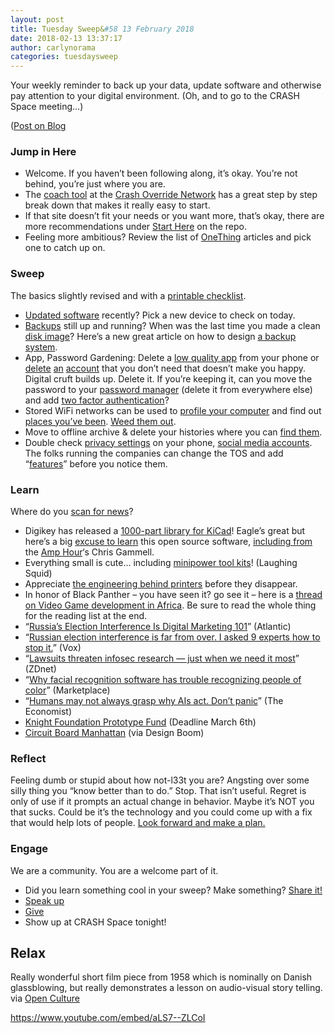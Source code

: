 ```yaml
---
layout: post
title: Tuesday Sweep&#58 13 February 2018
date: 2018-02-13 13:37:17
author: carlynorama
categories: tuesdaysweep
---
```



Your weekly reminder to back up your data, update software and otherwise pay attention to your digital environment. (Oh, and to go to the CRASH Space meeting…)

([Post on Blog](https://blog.crashspace.org/2018/02/tuesday-sweep-20-february-2018/)

### Jump in Here

*   Welcome. If you haven’t been following along, it’s okay. You’re not behind, you’re just where you are.
*   The [coach tool](http://www.crashoverridenetwork.com/coach.html) at the [Crash Override Network](http://www.crashoverridenetwork.com/) has a great step by step break down that makes it really easy to start.
*   If that site doesn’t fit your needs or you want more, that’s okay, there are more recommendations under [Start Here](https://carlynorama.github.io/tuesday/start/) on the repo.
*   Feeling more ambitious? Review the list of [OneThing](https://blog.crashspace.org/tag/onething/) articles and pick one to catch up on.

### Sweep

The basics slightly revised and with a [printable checklist](https://carlynorama.github.io/tuesday/sweep/printable_checklist.html).

*   [Updated software](https://blog.crashspace.org/2016/12/one-thing-to-do-today-tuesday-routine-update-everything/) recently? Pick a new device to check on today.
*   [Backups](https://blog.crashspace.org/2016/11/one-thing-to-do-today-tuesday-sweep-where-are-your-backups/) still up and running? When was the last time you made a clean [disk image](https://blog.crashspace.org/2017/01/one-thing-to-do-today-keep-a-clean-disk-image-on-hand/)? Here’s a new great article on how to design [a backup system](https://www.grahamcluley.com/create-robust-data-backup-plan-make-sure-works/).
*   App, Password Gardening: Delete a [low quality app](https://blog.crashspace.org/2016/12/one-thing-to-do-today-institute-beyonce-rules-for-vetting-apps/) from your phone or [delete](https://blog.crashspace.org/2016/12/one-thing-to-do-today-turn-off-image-loading-for-email/) [an](https://blog.crashspace.org/2016/12/one-thing-to-do-today-turn-off-image-loading-for-email/) [account](https://blog.crashspace.org/2016/11/one-thing-to-do-today-delete-your-account/) that you don’t need that doesn’t make you happy. Digital cruft builds up. Delete it. If you’re keeping it, can you move the password to your [password manager](https://blog.crashspace.org/2016/11/one-thing-to-do-today-what-passwords-do-you-have-anyway/) (delete it from everywhere else) and add [two factor authentication](https://blog.crashspace.org/2016/11/one-thing-to-do-today-enable-two-factor-authorization/)?
*   Stored WiFi networks can be used to [profile your computer](https://www.theatlantic.com/technology/archive/2017/04/when-apps-collude-to-steal-your-data/522177/) and find out [places you’ve been](https://www.eff.org/deeplinks/2014/07/your-android-device-telling-world-where-youve-been). [Weed them out](http://www.tomsguide.com/faq/id-2322427/erase-previous-connections-laptop.html).
*   Move to offline archive & delete your histories where you can [find them](https://support.google.com/accounts/answer/7028918).
*   Double check [privacy settings](https://blog.crashspace.org/2016/12/one-thing-to-do-today-if-one-must-use-social-media-follow-army-rules/) on your phone, [social media accounts](https://ssd.eff.org/en/module/protecting-yourself-social-networks). The folks running the companies can change the TOS and add “[features](https://ssd.eff.org/en/module/facebook-groups-reducing-risks)” before you notice them.

### Learn

Where do you [scan for news](https://crashspace.github.io/tuesday/)?

*   Digikey has released a [1000-part library for KiCad](https://www.electronicsweekly.com/news/kicad-big-news-schematic-capture-says-digi-key-2018-02/)! Eagle’s great but here’s a big [excuse to learn](http://kicad-pcb.org/help/tutorials/) this open source software, [including from](https://www.youtube.com/watch?v=eSRt5r28oHw&list=PLy2022BX6EsrSzOcmuhV9A3bnEY3KSZOO&ab_channel=ContextualElectronics) the [Amp Hour](https://theamphour.com)‘s Chris Gammell.
*   Everything small is cute… including [minipower tool kits](https://laughingsquid.com/mini-diy-table-saw-drop-saw/)! (Laughing Squid)
*   Appreciate [the engineering behind printers](https://www.newyorker.com/magazine/2018/02/12/why-paper-jams-persist) before they disappear.
*   In honor of Black Panther – you have seen it? go see it – here is a [thread on Video Game development in Africa](https://twitter.com/_benjamming/status/965634880406278151). Be sure to read the whole thing for the reading list at the end.
*   “[Russia’s Election Interference Is Digital Marketing 101](https://www.theatlantic.com/international/archive/2018/02/russia-trump-election-facebook-twitter-advertising/553676/)” (Atlantic)
*   “[Russian election interference is far from over. I asked 9 experts how to stop it.](https://www.vox.com/policy-and-politics/2018/2/19/17023240/election-2018-russia-interference-stop-prevent)” (Vox)
*   “[Lawsuits threaten infosec research — just when we need it most](http://www.zdnet.com/google-amp/article/chilling-effect-lawsuits-threaten-security-research-need-it-most/)” (ZDnet)
*   “[Why facial recognition software has trouble recognizing people of color](https://www.marketplace.org/2018/02/13/tech/why-algorithms-may-have-trouble-recognizing-your-face)” (Marketplace)
*   “[Humans may not always grasp why AIs act. Don’t panic](https://www.economist.com/news/leaders/21737033-humans-are-inscrutable-too-existing-rules-and-regulations-can-apply-artificial)” (The Economist)
*   [Knight Foundation Prototype Fund](https://www.knightfoundation.org/challenges/knight-prototype-fund/) (Deadline March 6th)
*   [Circuit Board Manhattan](https://www.designboom.com/art/zayd-menk-manhattan-model-recycling-02-16-2018/) (via Design Boom)

### Reflect

Feeling dumb or stupid about how not-l33t you are? Angsting over some silly thing you “know better than to do.” Stop. That isn’t useful. Regret is only of use if it prompts an actual change in behavior. Maybe it’s NOT you that sucks. Could be it’s the technology and you could come up with a fix that would help lots of people. [Look forward and make a plan.](https://blog.crashspace.org/2016/11/one-thing-to-do-today-add-self-review-to-tuesday-checklist/)

### Engage

We are a community. You are a welcome part of it.

*   Did you learn something cool in your sweep? Make something? [Share it!](https://blog.crashspace.org/2017/05/tuesday-sweep-9-may-2017/)
*   [Speak up](https://blog.crashspace.org/2016/12/one-thing-to-do-today-collect-phone-numbers-for-future-tuesday-sweeps/)
*   [Give](https://blog.crashspace.org/2016/11/one-thing-to-do-today-plan-a-way-to-give-to-the-cause-regularly/)
*   Show up at CRASH Space tonight!

## Relax

Really wonderful short film piece from 1958 which is nominally on Danish glassblowing, but really demonstrates a lesson on audio-visual story telling. via [Open Culture](http://www.openculture.com/2016/03/glass-1958.html)

<https://www.youtube.com/embed/aLS7--ZLCoI>
